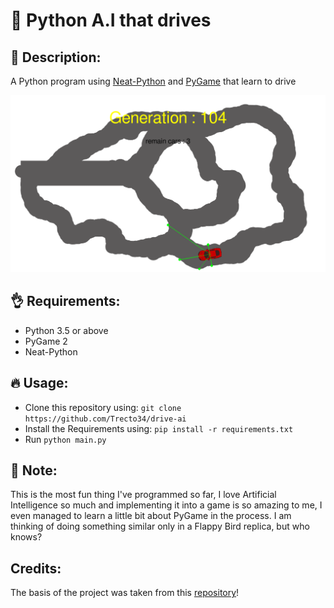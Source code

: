 # :snake: Python A.I that drives

## :rocket: Description:

A Python program using <a href="https://neat-python.readthedocs.io/en/latest/">Neat-Python</a> and <a href="https://www.pygame.org/news">PyGame</a> that learn to drive

![](screenshot.png)

## :ok_hand: Requirements:

- Python 3.5 or above
- PyGame 2
- Neat-Python

## :fire: Usage:

- Clone this repository using: `git clone https://github.com/Trecto34/drive-ai`
- Install the Requirements using: `pip install -r requirements.txt`
- Run `python main.py`

## :pencil: Note:

This is the most fun thing I've programmed so far, I love Artificial Intelligence so much and implementing it into a game is so amazing to me, I even managed to learn a little bit about PyGame in the process.
I am thinking of doing something similar only in a Flappy Bird replica, but who knows?

## Credits:

The basis of the project was taken from this <a href="hhttps://github.com/monokim/framework_tutorial/tree/master/neat">repository</a>!

